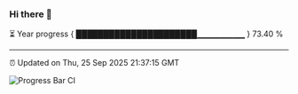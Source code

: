 ### Hi there 👋

⏳ Year progress { ██████████████████████▁▁▁▁▁▁▁▁ } 73.40 %

---

⏰ Updated on Thu, 25 Sep 2025 21:37:15 GMT

![Progress Bar CI](https://github.com/IshwaranRudhara/GIT-ACTION/workflows/Progress%20Bar%20CI/badge.svg)
